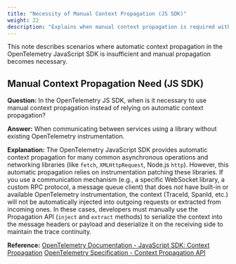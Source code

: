 ```yaml
---
title: "Necessity of Manual Context Propagation (JS SDK)"
weight: 22
description: "Explains when manual context propagation is required with the OpenTelemetry JS SDK."
---
```


This note describes scenarios where automatic context propagation in the OpenTelemetry JavaScript SDK is insufficient and manual propagation becomes necessary.

## Manual Context Propagation Need (JS SDK)

**Question:**
In the OpenTelemetry JS SDK, when is it necessary to use manual context propagation instead of relying on automatic context propagation?

**Answer:**
When communicating between services using a library without existing OpenTelemetry instrumentation.

**Explanation:**
The OpenTelemetry JavaScript SDK provides automatic context propagation for many common asynchronous operations and networking libraries (like `fetch`, `XMLHttpRequest`, Node.js `http`). However, this automatic propagation relies on instrumentation patching these libraries. If you use a communication mechanism (e.g., a specific WebSocket library, a custom RPC protocol, a message queue client) that does *not* have built-in or available OpenTelemetry instrumentation, the context (TraceId, SpanId, etc.) will not be automatically injected into outgoing requests or extracted from incoming ones. In these cases, developers must manually use the Propagation API (`inject` and `extract` methods) to serialize the context into the message headers or payload and deserialize it on the receiving side to maintain the trace continuity.

**Reference:**
[OpenTelemetry Documentation - JavaScript SDK: Context Propagation](https://opentelemetry.io/docs/languages/js/propagation/)
[OpenTelemetry Specification - Context Propagation API](https://opentelemetry.io/docs/specs/otel/context/api-propagators/)
